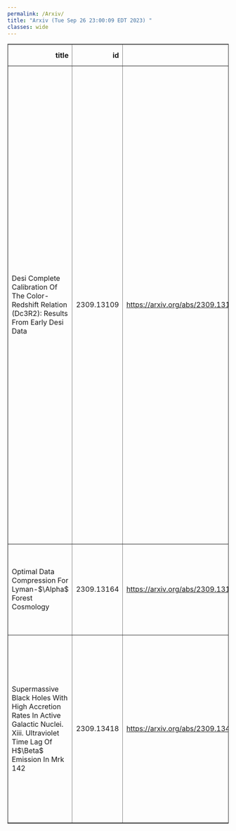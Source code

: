 ```yaml
---
permalink: /Arxiv/
title: "Arxiv (Tue Sep 26 23:00:09 EDT 2023) "
classes: wide
---
```

<table border="1" class="dataframe">
  <thead>
    <tr style="text-align: right;">
      <th>title</th>
      <th>id</th>
      <th>url</th>
      <th>authors</th>
      <th>Local Authors</th>
    </tr>
  </thead>
  <tbody>
    <tr>
      <td>Desi Complete Calibration Of The Color-Redshift Relation (Dc3R2):   Results From Early Desi Data</td>
      <td>2309.13109</td>
      <td><a href="https://arxiv.org/abs/2309.13109" target="_blank">https://arxiv.org/abs/2309.13109</a></td>
      <td>J. Mccullough, D. Gruen, A. Amon, A. Roodman, D. Masters, A. Raichoor, D. Schlegel, R. Canning, F. J. Castander, J. Derose, R. Miquel, J. Myles, J. A. Newman, A. Slosar, J. Speagle, M. J. Wilson, J. Aguilar, S. Ahlen, S. Bailey, D. Brooks, T. Claybaugh, S. Cole, K. Dawson, A. De La Macorra, P. Doel, J. E. Forero-Romero, S. Gontcho A Gontcho, J. Guy, R. Kehoe, A. Kremin, M. Landriau, L. Le Guillou, M. Levi, M. Manera, P. Martini, A. Meisner, J. Moustakas, J. Nie, W. J. Percival, C. Poppett, F. Prada, M. Rezaie, G. Rossi, E. Sanchez, H. Seo, G. Tarlé, B. A. Weaver, Z. Zhou, H. Zou</td>
      <td>Paul Martini</td>
    </tr>
    <tr>
      <td>Optimal Data Compression For Lyman-$\Alpha$ Forest Cosmology</td>
      <td>2309.13164</td>
      <td><a href="https://arxiv.org/abs/2309.13164" target="_blank">https://arxiv.org/abs/2309.13164</a></td>
      <td>Francesca Gerardi, Andrei Cuceu, Benjamin Joachimi, Seshadri Nadathur, Andreu Font-Ribera</td>
      <td>Andrei Cuceu</td>
    </tr>
    <tr>
      <td>Supermassive Black Holes With High Accretion Rates In Active Galactic   Nuclei. Xiii. Ultraviolet Time Lag Of H$\Beta$ Emission In Mrk 142</td>
      <td>2309.13418</td>
      <td><a href="https://arxiv.org/abs/2309.13418" target="_blank">https://arxiv.org/abs/2309.13418</a></td>
      <td>V. C. Khatu, S. C. Gallagher, K. Horne, E. M. Cackett, C. Hu, S. Pasquini, P. Hall, J. -M. Wang, W. -H. Bian, Y. -R. Li, J. -M. Bai, Y. -J. Chen, P. Du, M. Goad, B. -W. Jiang, S. -S. Li, Y. -Y. Songsheng, C. Wang, M. Xiao, Z. Yu</td>
      <td>Zhefu Yu</td>
    </tr>
  </tbody>
</table>